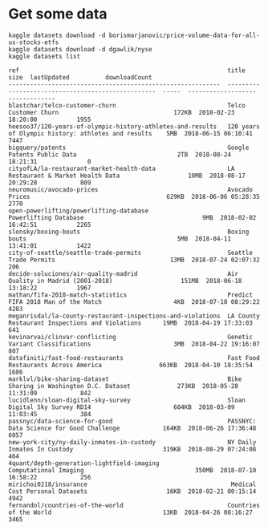 # Get some data

    kaggle datasets download -d borismarjanovic/price-volume-data-for-all-us-stocks-etfs
    kaggle datasets download -d dgawlik/nyse
    kaggle datasets list

    ref                                                          title                                                size  lastUpdated          downloadCount  
    -----------------------------------------------------------  --------------------------------------------------  -----  -------------------  -------------  
    blastchar/telco-customer-churn                               Telco Customer Churn                                172KB  2018-02-23 18:20:00           1955  
    heesoo37/120-years-of-olympic-history-athletes-and-results   120 years of Olympic history: athletes and results    5MB  2018-06-15 06:10:41           7447  
    bigquery/patents                                             Google Patents Public Data                            2TB  2018-08-24 18:21:31              0  
    cityofLA/la-restaurant-market-health-data                    LA Restaurant & Market Health Data                   10MB  2018-08-17 20:29:28            809  
    neuromusic/avocado-prices                                    Avocado Prices                                      629KB  2018-06-06 05:28:35           2770  
    open-powerlifting/powerlifting-database                      Powerlifting Database                                 9MB  2018-02-02 16:42:51           2265  
    slonsky/boxing-bouts                                         Boxing bouts                                          5MB  2018-04-11 13:41:01           1422  
    city-of-seattle/seattle-trade-permits                        Seattle Trade Permits                                13MB  2018-07-24 02:07:32            206  
    decide-soluciones/air-quality-madrid                         Air Quality in Madrid (2001-2018)                   151MB  2018-06-18 13:18:22           1967  
    mathan/fifa-2018-match-statistics                            Predict FIFA 2018 Man of the Match                    4KB  2018-07-18 08:29:22           4283  
    meganrisdal/la-county-restaurant-inspections-and-violations  LA County Restaurant Inspections and Violations      19MB  2018-04-19 17:33:03            641  
    kevinarvai/clinvar-conflicting                               Genetic Variant Classifications                       3MB  2018-04-22 19:16:07            807  
    datafiniti/fast-food-restaurants                             Fast Food Restaurants Across America                663KB  2018-04-10 18:35:54           1686  
    marklvl/bike-sharing-dataset                                 Bike Sharing in Washington D.C. Dataset             273KB  2018-05-28 11:31:09            842  
    lucidlenn/sloan-digital-sky-survey                           Sloan Digital Sky Survey RD14                       604KB  2018-03-09 11:03:45            384  
    passnyc/data-science-for-good                                PASSNYC: Data Science for Good Challenge            164KB  2018-06-26 17:36:48           6057  
    new-york-city/ny-daily-inmates-in-custody                    NY Daily Inmates In Custody                         319KB  2018-08-29 07:24:08            464  
    4quant/depth-generation-lightfield-imaging                   Computational Imaging                               350MB  2018-07-10 16:58:22            256  
    mirichoi0218/insurance                                        Medical Cost Personal Datasets                      16KB  2018-02-21 00:15:14           4942  
    fernandol/countries-of-the-world                             Countries of the World                               13KB  2018-04-26 08:16:27           3465  

